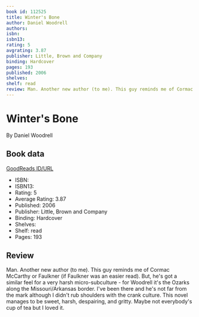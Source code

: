 ```yaml
---
book id: 112525
title: Winter's Bone
author: Daniel Woodrell
authors: 
isbn: 
isbn13: 
rating: 5
avgrating: 3.87
publisher: Little, Brown and Company
binding: Hardcover
pages: 193
published: 2006
shelves: 
shelf: read
review: Man. Another new author (to me). This guy reminds me of Cormac McCarthy or Faulkner (if Faulkner was an easier read). But, he's got a similar feel for a very harsh micro-subculture - for Woodrell it's the Ozarks along the Missouri/Arkansas border. I've been there and he's not far from the mark although I didn't rub shoulders with the crank culture. This novel manages to be sweet, harsh, despairing, and gritty. Maybe not everybody's cup of tea but I loved it.
---
```


# Winter's Bone

By Daniel Woodrell

## Book data

[GoodReads ID/URL](https://www.goodreads.com/book/show/112525)

- ISBN: 
- ISBN13: 
- Rating: 5
- Average Rating: 3.87
- Published: 2006
- Publisher: Little, Brown and Company
- Binding: Hardcover
- Shelves: 
- Shelf: read
- Pages: 193

## Review

Man. Another new author (to me). This guy reminds me of Cormac McCarthy or Faulkner (if Faulkner was an easier read). But, he's got a similar feel for a very harsh micro-subculture - for Woodrell it's the Ozarks along the Missouri/Arkansas border. I've been there and he's not far from the mark although I didn't rub shoulders with the crank culture. This novel manages to be sweet, harsh, despairing, and gritty. Maybe not everybody's cup of tea but I loved it.

